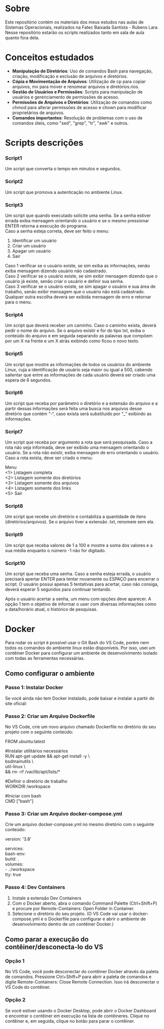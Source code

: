 # Sobre
Este repositório contém os materiais dos meus estudos nas aulas de Sistemas Operacionais, realizados na Fatec Baixada Santista - Rubens Lara. Nesse repositório estarão os scripts realizados tanto em sala de aula quanto fora dela.

# Conceitos estudados
- **Manipulação de Diretórios**: Uso de comandos Bash para navegação, criação, modificação e exclusão de arquivos e diretórios.
- **Cópia e Movimentação de Arquivos**: Utilização de cp para copiar arquivos, mv para mover e renomear arquivos e diretórios.rios.
- **Gestão de Usuários e Permissões**: Scripts para manipulação de usuários e gerenciamento de permissões de acesso.
- **Permissões de Arquivos e Diretórios**: Utilização de comandos como chmod para alterar permissões de acesso e chown para modificar proprietários de arquivos.
- **Comandos importantes**: Resolução de problemas com o uso de comandos úteis, como "sed", "grep", "tr", "awk" e outros.

# Scripts descrições
### **Script1**  
Um script que converta o tempo em minutos e segundos.

### **Script2**
Um script que promova a autenticação no ambiente Linux.

### **Script3**
Um script que quando executado solicite uma senha. Se a senha estiver errada exiba mensagem orientando o usuário e se o mesmo pressionar ENTER retorna a execução do programa.  
Caso a senha esteja correta, deve ser feito o menu:  
1. Identificar um usuário  
2. Criar um usuário  
3. Apagar um usuário  
4. Sair  

Caso 1 verificar se o usuário existe, se sim exiba as informações, senão exiba mensagem dizendo usuário não cadastrado.  
Caso 2 verificar se o usuário existe, se sim exibir mensagem dizendo que o usuário já existe, senão criar o usuário e definir sua senha.  
Caso 3 verificar se o usuário existe, se sim apagar o usuário e sua área de trabalho, senão exibir mensagem que o usuário não está cadastrado.  
Qualquer outra escolha deverá ser exibida mensagem de erro e retornar para o menu.  

### **Script4**
Um script que deverá receber um caminho. Caso o caminho exista, deverá pedir o nome do arquivo. Se o arquivo existir e for do tipo txt, exiba o conteúdo do arquivo e em seguida separando as palavras que compõem por um X na frente e um X atrás exibindo como ficou o novo texto.

### **Script5**
Um script que mostre as informações de todos os usuários do ambiente Linux, cuja a identificação de usuário seja maior ou igual a 500, cabendo salientar que entre as informações de cada usuário deverá ser criado uma espera de 6 segundos.

### **Script6**
Um script que receba por parâmetro o diretório e a extensão do arquivo e a partir dessas informações será feita uma busca nos arquivos desse diretório que contém “-“, caso exista será substituído por “_” exibindo as informações.

### **Script7**

Um script que receba por argumento a rota que será pesquisada.
Caso a rota não seja informada, deve ser exibido uma mensagem orientando o usuário.
Se a rota não existir, exiba mensagem de erro orientando o usuário.
Caso a rota exista, deve ser criado o menu:

Menu  
<1> Listagem completa  
<2> Listagem somente dos diretórios  
<3> Listagem somente dos arquivos  
<4> Listagem somente dos links  
<5> Sair  

### **Script8**
 
 Um script que recebe um diretório e contabiliza a quantidade de itens (diretórios/arquivos).
 Se o arquivo tiver a extensão .txt, renomeie sem ela.

 ### **Script9**

 Um script que receba valores de 1 a 100 e mostre a soma dos valores e a sua média enquanto o número -1 não for digitado.

 ### **Script10**

 Um script que receba uma senha. Caso a senha esteja errada, o usuário precisará apertar ENTER para tentar novamente ou ESPAÇO para encerrar o script. O usuário possui apenas 5 tentativas para acertar, caso não consiga, deverá esperar 5 segundos para continuar tentando.

 Após o usuário acertar a senha, um menu com opções deve aparecer. A opção 1 tem o objetivo de informar o user com diversas informações como a data/horário atual, o histórico de pesquisas.

# Docker
Para rodar os script é possível usar o Git Bash do VS Code, porém nem todos os comandos do ambiente linux estão disponíveis. Por isso, usei um contêiner Docker para configurar um ambiente de desenvolvimento isolado com todas as ferramentas necessárias.

## Como configurar o ambiente

### Passo 1: Instalar Docker

Se você ainda não tem Docker instalado, pode baixar e instalar a partir do site oficial: 

### Passo 2: Criar um Arquivo Dockerfile

No VS Code, crie um novo arquivo chamado Dockerfile no diretório do seu projeto com o seguinte conteúdo:

FROM ubuntu:latest

#Instalar utilitários necessários  
RUN apt-get update && apt-get install -y \  
    bsdmainutils \  
    util-linux \  
    && rm -rf /var/lib/apt/lists/*  

#Definir o diretório de trabalho  
WORKDIR /workspace  

#Iniciar com bash  
CMD ["bash"]  


### Passo 3: Criar um Arquivo docker-compose.yml

Crie um arquivo docker-compose.yml no mesmo diretório com o seguinte conteúdo:

version: '3.8'  

services:  
  bash-env:  
    build: .  
    volumes:  
      - .:/workspace  
    tty: true  

### Passo 4: Dev Containers

1. Instale a extensão Dev Containers
2. Com o Docker aberto, abra o comando Command Palette (Ctrl+Shift+P) e procure por Remote-Containers: Open Folder in Container.
3. Selecione o diretório do seu projeto.
(O VS Code vai usar o docker-compose.yml e o Dockerfile para configurar e abrir o ambiente de desenvolvimento dentro de um contêiner Docker.)

## Como parar a execução do contêiner/desconecta-lo do VS

### Opção 1
No VS Code, você pode desconectar do contêiner Docker através da paleta de comandos. Pressione Ctrl+Shift+P para abrir a paleta de comandos e digite Remote-Containers: Close Remote Connection. Isso irá desconectar o VS Code do contêiner.

### Opção 2
Se você estiver usando o Docker Desktop, pode abrir o Docker Dashboard e encontrar o contêiner em execução na lista de contêineres.
Clique no contêiner e, em seguida, clique no botão para parar o contêiner.